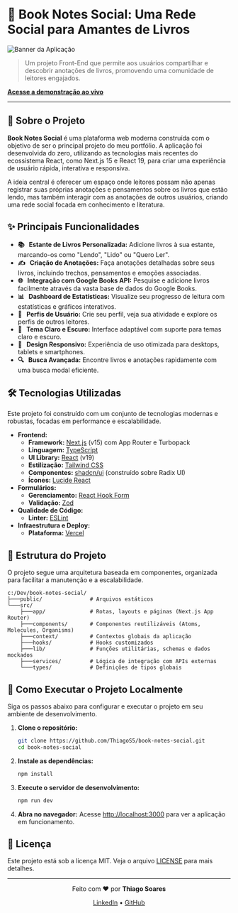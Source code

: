 # 📖 Book Notes Social: Uma Rede Social para Amantes de Livros

![Banner da Aplicação](https://dummyimage.com/1200x600/282a36/ffffff.png&text=Book+Notes+Social)

> Um projeto Front-End que permite aos usuários compartilhar e descobrir anotações de livros, promovendo uma comunidade de leitores engajados.

**[Acesse a demonstração ao vivo](deploy.com)**

---

## 🚀 Sobre o Projeto

**Book Notes Social** é uma plataforma web moderna construída com o objetivo de ser o principal projeto do meu portfólio. A aplicação foi desenvolvida do zero, utilizando as tecnologias mais recentes do ecossistema React, como Next.js 15 e React 19, para criar uma experiência de usuário rápida, interativa e responsiva.

A ideia central é oferecer um espaço onde leitores possam não apenas registrar suas próprias anotações e pensamentos sobre os livros que estão lendo, mas também interagir com as anotações de outros usuários, criando uma rede social focada em conhecimento e literatura.

## ✨ Principais Funcionalidades

- **📚 &nbsp; Estante de Livros Personalizada:** Adicione livros à sua estante, marcando-os como "Lendo", "Lido" ou "Quero Ler".
- **✍️ &nbsp; Criação de Anotações:** Faça anotações detalhadas sobre seus livros, incluindo trechos, pensamentos e emoções associadas.
- **🌐 &nbsp; Integração com Google Books API:** Pesquise e adicione livros facilmente através da vasta base de dados do Google Books.
- **📊 &nbsp; Dashboard de Estatísticas:** Visualize seu progresso de leitura com estatísticas e gráficos interativos.
- **👤 &nbsp; Perfis de Usuário:** Crie seu perfil, veja sua atividade e explore os perfis de outros leitores.
- **🎨 &nbsp; Tema Claro e Escuro:** Interface adaptável com suporte para temas claro e escuro.
- **📱 &nbsp; Design Responsivo:** Experiência de uso otimizada para desktops, tablets e smartphones.
- **🔍 &nbsp; Busca Avançada:** Encontre livros e anotações rapidamente com uma busca modal eficiente.

## 🛠️ Tecnologias Utilizadas

Este projeto foi construído com um conjunto de tecnologias modernas e robustas, focadas em performance e escalabilidade.

- **Frontend:**
  - **Framework:** [Next.js](https://nextjs.org/) (v15) com App Router e Turbopack
  - **Linguagem:** [TypeScript](https://www.typescriptlang.org/)
  - **UI Library:** [React](https://react.dev/) (v19)
  - **Estilização:** [Tailwind CSS](https://tailwindcss.com/)
  - **Componentes:** [shadcn/ui](https://ui.shadcn.com/) (construído sobre Radix UI)
  - **Ícones:** [Lucide React](https://lucide.dev/)
- **Formulários:**
  - **Gerenciamento:** [React Hook Form](https://react-hook-form.com/)
  - **Validação:** [Zod](https://zod.dev/)
- **Qualidade de Código:**
  - **Linter:** [ESLint](https://eslint.org/)
- **Infraestrutura e Deploy:**
  - **Plataforma:** [Vercel](https://vercel.com/)

## 📂 Estrutura do Projeto

O projeto segue uma arquitetura baseada em componentes, organizada para facilitar a manutenção e a escalabilidade.

```
c:/Dev/book-notes-social/
├───public/               # Arquivos estáticos
└───src/
    ├───app/              # Rotas, layouts e páginas (Next.js App Router)
    ├───components/       # Componentes reutilizáveis (Atoms, Molecules, Organisms)
    ├───context/          # Contextos globais da aplicação
    ├───hooks/            # Hooks customizados
    ├───lib/              # Funções utilitárias, schemas e dados mockados
    ├───services/         # Lógica de integração com APIs externas
    └───types/            # Definições de tipos globais
```

## 🏁 Como Executar o Projeto Localmente

Siga os passos abaixo para configurar e executar o projeto em seu ambiente de desenvolvimento.

1.  **Clone o repositório:**

    ```bash
    git clone https://github.com/ThiagoS5/book-notes-social.git
    cd book-notes-social
    ```

2.  **Instale as dependências:**

    ```bash
    npm install
    ```

3.  **Execute o servidor de desenvolvimento:**

    ```bash
    npm run dev
    ```

4.  **Abra no navegador:**
    Acesse [http://localhost:3000](http://localhost:3000) para ver a aplicação em funcionamento.

## 📄 Licença

Este projeto está sob a licença MIT. Veja o arquivo [LICENSE](LICENSE) para mais detalhes.

---

<p align="center">
  Feito com ❤️ por <strong>Thiago Soares</strong>
</p>
<p align="center">
  <a href="https://www.linkedin.com/in/thiago-marqueti-soares/">LinkedIn</a> • 
  <a href="https://github.com/ThiagoS5">GitHub</a>
</p>
